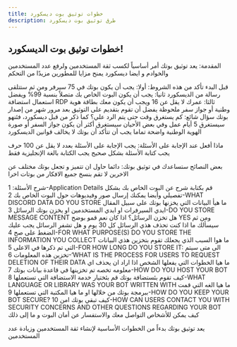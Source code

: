 ```yaml
---
title: خطوات توثيق بوت ديسكورد 
description: طرق توثيق بوت ديسكورد 
---
```


## خطوات توثيق بوت الديسكورد!

المقدمة:
يعد توثيق بوتك أمر أساسياً لكسب ثقة المستخدمين ولرفع عدد المستخدمين والخوادم و ايضا ديسكورد يمنح مزايا للمطورين مزيدًا من التحكم

قبل البدء تأكد من هذه الشروط:
أولا: يجب أن يكون بوتك في 75 سيرفر ومن ثم ستتلقى رسالة من الديسكورد
ثانيا: يجب أن يكون البوت الخاص بك متصلاً بنسبة 99% ويفضل استعمال استضافة RDP
ثالثا: عمرك لا يقل عن 16 ويجب أن يكون معك بطاقة هوية وطنية أو جواز سفر
ملحوظة يفضل أن تقوم بتقديم على التوثيق بعد مرور شهر من إصدار بوتك
سؤال شائع: كم يستغرق وقت حتى يتم الرد علي؟ كما ذكر من قبل ديسكورد، فئنهو سيستغرق 5 أيام عمل وفي بعض الأحيان سيستغرق أكثر
أن يكون جواز السفر أو صورة الهوية الوطنية واضحة تماما
يجب أن تتأكد أن بوتك لا يخالف قوانين الديسكورد


ماذا أفعل عند الإجابة على الأسئلة:
يجب الإجابة على الأسئلة بعدد لا يقل عن 100 حرف
يجب كتابة الأسئلة بشكل صحيح 
يجب الكتابة بالغة الإنجليزية فقط

بعض النصائح ستساعدك في توثيق بوتك:
دائما حاول ان تتميز و تجعل بوتك مختلف عن الاخرين لا تقم بنسخ جميع الافكار من بوتات اخرا

شرح الأسئلة:
1-Application Details
قم بكتابة شرح عن البوت الخاص بك بشكل تفصيلي وأيضا يمكنك إرسال صور وفيديوهات حول البوت الخاص بك
2-WHAT DISCORD DATA DO YOU STORE
 ما هيأ البيانات التي يخزنها بوتك على سبيل المقال ايدي السيرفرات او ايدي المستخدمين او يخزن بوتك الرسائل 
3-DO YOU STORE MESSAGE CONTENT
 هل تخزن الرسائل؟ اذا كان نعم قمو بوضح YES ومن ثم سيسألك ما اذا كنت تحذف هذي الرسائل كل 30 يوم و هل تشفر الرسائل يجب عليك الضغط على صح
4-FOR WHAT PURPOSE(S) DO YOU STORE THE INFORMATION YOU COLLECT
 ما هوا السبب الذي يجعلك تقوم بتخزين هذي البيانات التي تم ذكرها في الاعلى
5-FOR HOW LONG DO YOU STORE IT:
 الى متى سيتم تخزين هذه المعلومات
6-‘WHAT IS THE PROCESS FOR USERS TO REQUEST DELETION OF THEIR DATA
 ما هيا الخطوات التي يفعلها الشخص اذا اراد ان يحذف اي معلومه تخصه تم تخزينها في قاعدة بيانات بوتك
7-HOW DO YOU HOST YOUR BOT
 كيف تقوم بئستضافة بوتك قم بئختيار خدمة الاستضافة التي تستعملها
8-WHAT LANGUAGE OR LIBRARY WAS YOUR BOT WRITTEN WITH
ما هيا الغه التي قمت ببرمجة بوتك من خلالها او ما هيا المكتبة التي تستعملها 
9-HOW DO YOU KEEP YOUR BOT SECURE?
كيف تبقي بوتك امن 
10-HOW CAN USERS CONTACT YOU WITH SECURITY CONCERNS AND OTHER QUESTIONS REGARDING YOUR BOT
كيف يمكن للأشخاص التواصل معك والاستفسار عن أمان البوت و ما إلى ذلك


يعد توثيق بوتك بدءاً من الخطوات الأساسية لإنشاء ثقة المستخدمين وزيادة عدد المستخدمين
